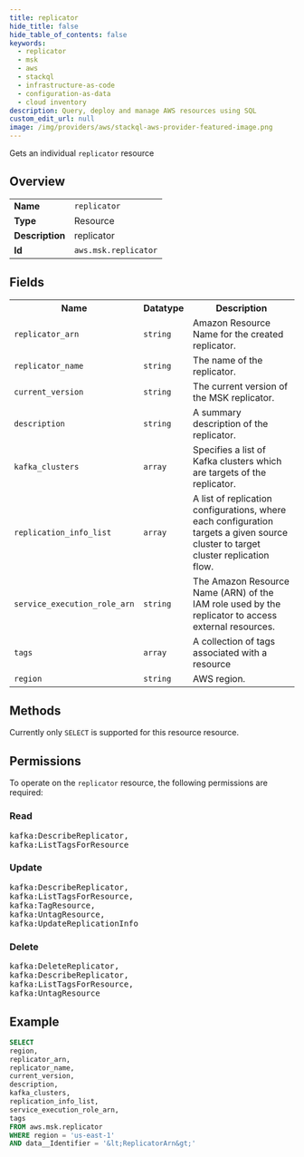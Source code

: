 ```yaml
---
title: replicator
hide_title: false
hide_table_of_contents: false
keywords:
  - replicator
  - msk
  - aws
  - stackql
  - infrastructure-as-code
  - configuration-as-data
  - cloud inventory
description: Query, deploy and manage AWS resources using SQL
custom_edit_url: null
image: /img/providers/aws/stackql-aws-provider-featured-image.png
---
```

Gets an individual <code>replicator</code> resource

## Overview
<table><tbody>
<tr><td><b>Name</b></td><td><code>replicator</code></td></tr>
<tr><td><b>Type</b></td><td>Resource</td></tr>
<tr><td><b>Description</b></td><td>replicator</td></tr>
<tr><td><b>Id</b></td><td><code>aws.msk.replicator</code></td></tr>
</tbody></table>

## Fields
<table><tbody>
<tr><th>Name</th><th>Datatype</th><th>Description</th></tr>
<tr><td><code>replicator_arn</code></td><td><code>string</code></td><td>Amazon Resource Name for the created replicator.</td></tr>
<tr><td><code>replicator_name</code></td><td><code>string</code></td><td>The name of the replicator.</td></tr>
<tr><td><code>current_version</code></td><td><code>string</code></td><td>The current version of the MSK replicator.</td></tr>
<tr><td><code>description</code></td><td><code>string</code></td><td>A summary description of the replicator.</td></tr>
<tr><td><code>kafka_clusters</code></td><td><code>array</code></td><td>Specifies a list of Kafka clusters which are targets of the replicator.</td></tr>
<tr><td><code>replication_info_list</code></td><td><code>array</code></td><td>A list of replication configurations, where each configuration targets a given source cluster to target cluster replication flow.</td></tr>
<tr><td><code>service_execution_role_arn</code></td><td><code>string</code></td><td>The Amazon Resource Name (ARN) of the IAM role used by the replicator to access external resources.</td></tr>
<tr><td><code>tags</code></td><td><code>array</code></td><td>A collection of tags associated with a resource</td></tr>
<tr><td><code>region</code></td><td><code>string</code></td><td>AWS region.</td></tr>

</tbody></table>

## Methods
Currently only <code>SELECT</code> is supported for this resource resource.

## Permissions

To operate on the <code>replicator</code> resource, the following permissions are required:

### Read
<pre>
kafka:DescribeReplicator,
kafka:ListTagsForResource</pre>

### Update
<pre>
kafka:DescribeReplicator,
kafka:ListTagsForResource,
kafka:TagResource,
kafka:UntagResource,
kafka:UpdateReplicationInfo</pre>

### Delete
<pre>
kafka:DeleteReplicator,
kafka:DescribeReplicator,
kafka:ListTagsForResource,
kafka:UntagResource</pre>


## Example
```sql
SELECT
region,
replicator_arn,
replicator_name,
current_version,
description,
kafka_clusters,
replication_info_list,
service_execution_role_arn,
tags
FROM aws.msk.replicator
WHERE region = 'us-east-1'
AND data__Identifier = '&lt;ReplicatorArn&gt;'
```
